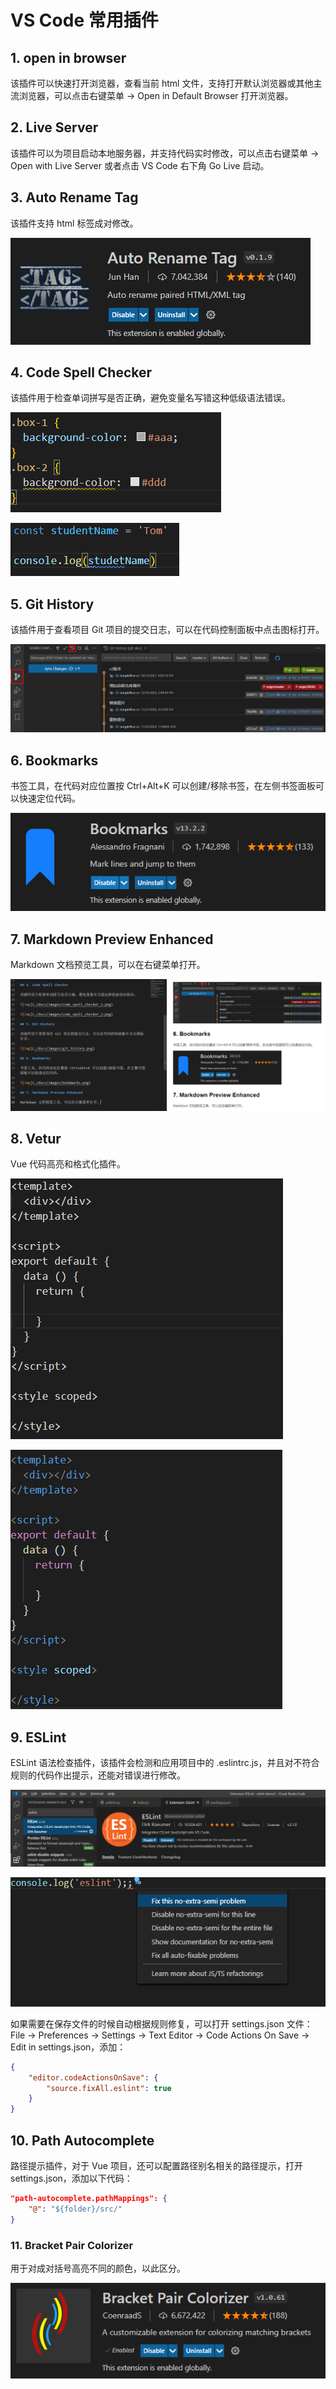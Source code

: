 # VS Code 常用插件

## 1. open in browser

该插件可以快速打开浏览器，查看当前 html 文件，支持打开默认浏览器或其他主流浏览器，可以点击右键菜单 -> Open in Default Browser 打开浏览器。

## 2. Live Server

该插件可以为项目启动本地服务器，并支持代码实时修改，可以点击右键菜单 -> Open with Live Server 或者点击 VS Code 右下角 Go Live 启动。

## 3. Auto Rename Tag

该插件支持 html 标签成对修改。

![img](./docs/images/auto_rename_tag.png)

## 4. Code Spell Checker

该插件用于检查单词拼写是否正确，避免变量名写错这种低级语法错误。

![img](./docs/images/code_spell_checker_1.png)

![img](./docs/images/code_spell_checker_2.png)

## 5. Git History

该插件用于查看项目 Git 项目的提交日志，可以在代码控制面板中点击图标打开。

![img](./docs/images/git_history.png)

## 6. Bookmarks

书签工具，在代码对应位置按 Ctrl+Alt+K 可以创建/移除书签，在左侧书签面板可以快速定位代码。

![img](./docs/images/bookmarks.png)

## 7. Markdown Preview Enhanced

Markdown 文档预览工具，可以在右键菜单打开。

![img](./docs/images/markdown_preview_enhanced.png)

## 8. Vetur

Vue 代码高亮和格式化插件。

![img](./docs/images/vetur_1.png)

![img](./docs/images/vetur_2.png)

## 9. ESLint

ESLint 语法检查插件，该插件会检测和应用项目中的 .eslintrc.js，并且对不符合规则的代码作出提示，还能对错误进行修改。

![img](./docs/images/eslint_1.png)

![img](./docs/images/eslint_2.png)

如果需要在保存文件的时候自动根据规则修复，可以打开 settings.json 文件：File -> Preferences -> Settings -> Text Editor -> Code Actions On Save -> Edit in settings.json，添加：

```json
{
    "editor.codeActionsOnSave": {
        "source.fixAll.eslint": true
    }
}
```

## 10. Path Autocomplete

路径提示插件，对于 Vue 项目，还可以配置路径别名相关的路径提示，打开 settings.json，添加以下代码：

```json
"path-autocomplete.pathMappings": {
    "@": "${folder}/src/"
}
```

### 11. Bracket Pair Colorizer

用于对成对括号高亮不同的颜色，以此区分。

![img](./docs/images/bracket_pair_colorizer.png)

